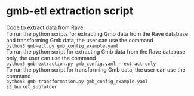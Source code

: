# gmb-etl extraction script
Code to extract data from Rave.<br/>
To run the python scripts for extracting Gmb data from the Rave database and transforming Gmb data, the user can use the command<br/>
```python3 gmb-etl.py gmb_config_example.yaml```<br/>
To run the python script for extracting Gmb data from the Rave database only, the user can use the command<br/>
```python3 gmb-extraction.py gmb_config.yaml --extract-only```<br/>
To run the python script for transforming Gmb data, the user can use the command<br/>
```python3 gmb-transformation.py gmb_config_example.yaml s3_bucket_subfolder```<br/>
